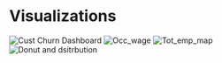 # Visualizations

![Cust Churn Dashboard](https://github.com/user-attachments/assets/8d6f1ceb-e47f-469f-a8d0-e51415c2bee8)
![Occ_wage](https://github.com/user-attachments/assets/199a6b57-99a0-4b71-821e-2319c0033cdd)
![Tot_emp_map](https://github.com/user-attachments/assets/c1823d83-c08e-4411-965c-ed0ee2027771)
![Donut and dsitrbution](https://github.com/user-attachments/assets/49454730-ec2e-4bfd-bde2-166988fdb36d)
